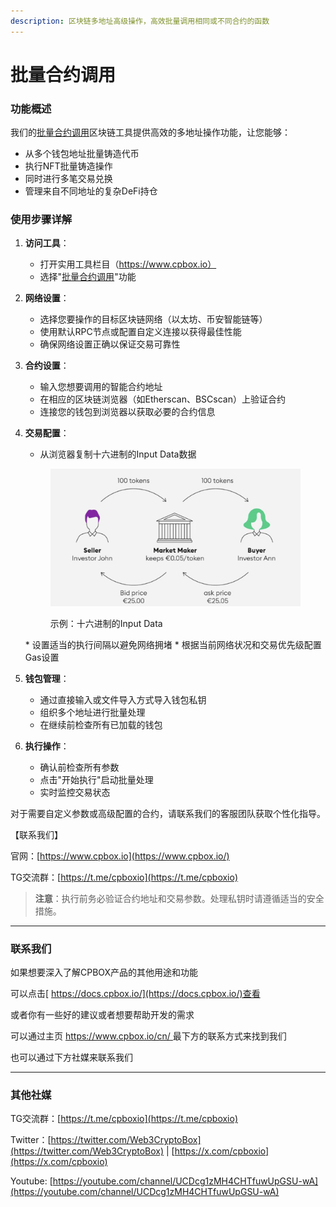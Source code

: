 ```yaml
---
description: 区块链多地址高级操作，高效批量调用相同或不同合约的函数
---
```


# 批量合约调用

### 功能概述

我们的[批量合约调用](https://www.cpbox.io/cn/batch/call-contract)区块链工具提供高效的多地址操作功能，让您能够：

* 从多个钱包地址批量铸造代币
* 执行NFT批量铸造操作
* 同时进行多笔交易兑换
* 管理来自不同<kbd>地址</kbd>的复杂DeFi持仓

### 使用步骤详解

1. **访问工具**：
   * 打开实用工具栏目（https://www.cpbox.io）
   * 选择"[批量合约调用](https://www.cpbox.io/cn/batch/call-contract)"功能
2. **网络设置**：
   * 选择您要操作的目标区块链网络（以太坊、币安智能链等）
   * 使用默认RPC节点或配置自定义连接以获得最佳性能
   * 确保网络设置正确以保证交易可靠性
3. **合约设置**：
   * 输入您想要调用的智能合约地址
   * 在相应的区块链浏览器（如Etherscan、BSCscan）上验证合约
   * 连接您的钱包到浏览器以获取必要的合约信息
4.  **交易配置**：

    * 从浏览器复制十六进制的Input Data数据
    <figure><img src="../../.gitbook/assets/image (1) (1) (1) (1) (1) (1) (1) (1).png" alt=""><figcaption><p>示例：十六进制的Input Data</p></figcaption></figure>
    * 设置适当的执行间隔以避免网络拥堵
    * 根据当前网络状况和交易优先级配置Gas设置
5. **钱包管理**：
   * 通过直接输入或文件导入方式导入钱包私钥
   * 组织多个地址进行批量处理
   * 在继续前检查所有已加载的钱包
6. **执行操作**：
   * 确认前检查所有参数
   * 点击"开始执行"启动批量处理
   * 实时监控交易状态

对于需要自定义参数或高级配置的合约，请联系我们的客服团队获取个性化指导。

【联系我们】

官网：[https://www.cpbox.io](https://www.cpbox.io/)

TG交流群：[https://t.me/cpboxio](https://t.me/cpboxio)

> **注意**：执行前务必验证合约地址和交易参数。处理私钥时请遵循适当的安全措施。

***

### 联系我们

如果想要深入了解CPBOX产品的其他用途和功能

可以点击[ https://docs.cpbox.io/](https://docs.cpbox.io/)查看

或者你有一些好的建议或者想要帮助开发的需求

可以通过主页 [https://www.cpbox.io/cn/ ](https://www.cpbox.io/cn/)最下方的联系方式来找到我们

也可以通过下方社媒来联系我们

***

### 其他社媒

TG交流群：[https://t.me/cpboxio](https://t.me/cpboxio)

Twitter：[https://twitter.com/Web3CryptoBox](https://twitter.com/Web3CryptoBox) | [https://x.com/cpboxio](https://x.com/cpboxio)

Youtube: [https://youtube.com/channel/UCDcg1zMH4CHTfuwUpGSU-wA](https://youtube.com/channel/UCDcg1zMH4CHTfuwUpGSU-wA)
